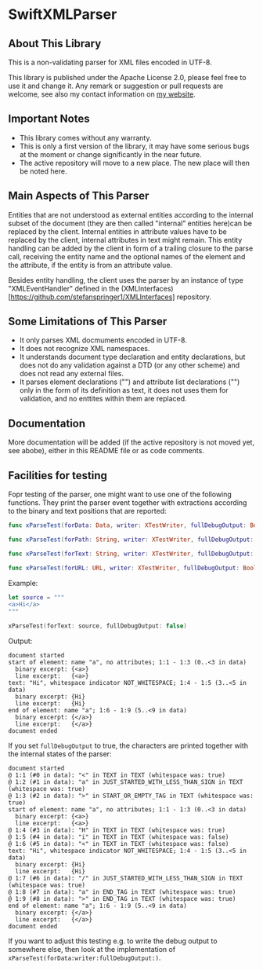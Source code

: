 # SwiftXMLParser

## About This Library

This is a non-validating parser for XML files encoded in UTF-8.

This library is published under the Apache License 2.0, please feel free to use it and change it. Any remark or suggestion or pull requests are welcome, see also my contact information on [my website](https://stefanspringer.com).

## Important Notes

- This library comes without any warranty.
- This is only a first version of the library, it may have some serious bugs at the moment or change significantly in the near future.
- The active repository will move to a new place. The new place will then be noted here.

## Main Aspects of This Parser

Entities that are not understood as external entities according to the internal subset of the document (they are then called "internal" entities here)can be replaced by the client. Internal entities in attribute values have to be replaced by the client, internal attributes in text might remain. This entity handling can be added by the client in form of a trailing closure to the parse call, receiving the entity name and the optional names of the element and the attribute, if the entity is from an attribute value.

Besides entity handling, the client uses the parser by an instance of type "XMLEventHandler" defined in the (XMLInterfaces)[https://github.com/stefanspringer1/XMLInterfaces] repository.

## Some Limitations of This Parser

- It only parses XML docmuments encoded in UTF-8.
- It does not recognize XML namespaces.
- It understands document type declaration and entity declarations, but does not do any validation against a DTD (or any other scheme) and does not read any external files.
- It parses element declarations ("<!ELEMENT ... >") and attribute list declarations ("<!ATTLIST ... >") only in the form of its definition as text, it does not uses them for validation, and no enttites within them are replaced.

## Documentation

More documentation will be added (if the active repository is not moved yet, see abobe), either in this README file or as code comments.

## Facilities for testing

Fopr testing of the parser, one might want to use one of the following functions. They print the parser event together with extractions according to the binary and text positions that are reported:

```Swift
func xParseTest(forData: Data, writer: XTestWriter, fullDebugOutput: Bool)
```

```Swift
func xParseTest(forPath: String, writer: XTestWriter, fullDebugOutput: Bool) throws
```

```Swift
func xParseTest(forText: String, writer: XTestWriter, fullDebugOutput: Bool)
```

```Swift
func xParseTest(forURL: URL, writer: XTestWriter, fullDebugOutput: Bool) throws
```

Example:

```Swift
let source = """
<a>Hi</a>
"""

xParseTest(forText: source, fullDebugOutput: false)
```

Output:

```text
document started
start of element: name "a", no attributes; 1:1 - 1:3 (0..<3 in data)
  binary excerpt: {<a>}
  line excerpt:   {<a>}
text: "Hi", whitespace indicator NOT_WHITESPACE; 1:4 - 1:5 (3..<5 in data)
  binary excerpt: {Hi}
  line excerpt:   {Hi}
end of element: name "a"; 1:6 - 1:9 (5..<9 in data)
  binary excerpt: {</a>}
  line excerpt:   {</a>}
document ended
```

If you set `fullDebugOutput` to true, the characters are printed together with the internal states of the parser:

```text
document started
@ 1:1 (#0 in data): "<" in TEXT in TEXT (whitespace was: true)
@ 1:2 (#1 in data): "a" in JUST_STARTED_WITH_LESS_THAN_SIGN in TEXT (whitespace was: true)
@ 1:3 (#2 in data): ">" in START_OR_EMPTY_TAG in TEXT (whitespace was: true)
start of element: name "a", no attributes; 1:1 - 1:3 (0..<3 in data)
  binary excerpt: {<a>}
  line excerpt:   {<a>}
@ 1:4 (#3 in data): "H" in TEXT in TEXT (whitespace was: true)
@ 1:5 (#4 in data): "i" in TEXT in TEXT (whitespace was: false)
@ 1:6 (#5 in data): "<" in TEXT in TEXT (whitespace was: false)
text: "Hi", whitespace indicator NOT_WHITESPACE; 1:4 - 1:5 (3..<5 in data)
  binary excerpt: {Hi}
  line excerpt:   {Hi}
@ 1:7 (#6 in data): "/" in JUST_STARTED_WITH_LESS_THAN_SIGN in TEXT (whitespace was: true)
@ 1:8 (#7 in data): "a" in END_TAG in TEXT (whitespace was: true)
@ 1:9 (#8 in data): ">" in END_TAG in TEXT (whitespace was: true)
end of element: name "a"; 1:6 - 1:9 (5..<9 in data)
  binary excerpt: {</a>}
  line excerpt:   {</a>}
document ended
```

If you want to adjust this testing e.g. to write the debug output to somewhere else, then look at the implementation of `xParseTest(forData:writer:fullDebugOutput:)`.
